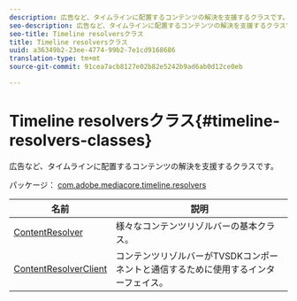 ```yaml
---
description: 広告など、タイムラインに配置するコンテンツの解決を支援するクラスです。
seo-description: 広告など、タイムラインに配置するコンテンツの解決を支援するクラスです。
seo-title: Timeline resolversクラス
title: Timeline resolversクラス
uuid: a36349b2-23ee-4774-99b2-7e1cd9168686
translation-type: tm+mt
source-git-commit: 91cea7acb8127e02b82e5242b9ad6ab0d12ce0eb

---
```



# Timeline resolversクラス{#timeline-resolvers-classes}

広告など、タイムラインに配置するコンテンツの解決を支援するクラスです。

パッケージ： [com.adobe.mediacore.timeline.resolvers](https://help.adobe.com/en_US/primetime/api/psdk/asdoc-dhls_1.4/com/adobe/mediacore/timeline/resolvers/package-detail.html)

| 名前 | 説明 |
|---|---|
| [ContentResolver](https://help.adobe.com/en_US/primetime/api/psdk/asdoc-dhls_1.4/com/adobe/mediacore/timeline/resolvers/ContentResolver.html) | 様々なコンテンツリゾルバーの基本クラス。 |
| [ContentResolverClient](https://help.adobe.com/en_US/primetime/api/psdk/asdoc-dhls_1.4/com/adobe/mediacore/timeline/resolvers/ContentResolverClient.html) | コンテンツリゾルバーがTVSDKコンポーネントと通信するために使用するインターフェイス。 |